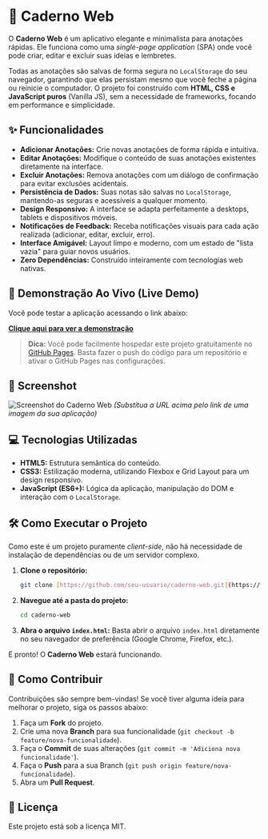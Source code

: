 # 📝 Caderno Web

O **Caderno Web** é um aplicativo elegante e minimalista para anotações rápidas. Ele funciona como uma *single-page application* (SPA) onde você pode criar, editar e excluir suas ideias e lembretes.

Todas as anotações são salvas de forma segura no `LocalStorage` do seu navegador, garantindo que elas persistam mesmo que você feche a página ou reinicie o computador. O projeto foi construído com **HTML, CSS e JavaScript puros** (Vanilla JS), sem a necessidade de frameworks, focando em performance e simplicidade.

## ✨ Funcionalidades

* **Adicionar Anotações:** Crie novas anotações de forma rápida e intuitiva.
* **Editar Anotações:** Modifique o conteúdo de suas anotações existentes diretamente na interface.
* **Excluir Anotações:** Remova anotações com um diálogo de confirmação para evitar exclusões acidentais.
* **Persistência de Dados:** Suas notas são salvas no `LocalStorage`, mantendo-as seguras e acessíveis a qualquer momento.
* **Design Responsivo:** A interface se adapta perfeitamente a desktops, tablets e dispositivos móveis.
* **Notificações de Feedback:** Receba notificações visuais para cada ação realizada (adicionar, editar, excluir, erro).
* **Interface Amigável:** Layout limpo e moderno, com um estado de "lista vazia" para guiar novos usuários.
* **Zero Dependências:** Construído inteiramente com tecnologias web nativas.

## 🚀 Demonstração Ao Vivo (Live Demo)

Você pode testar a aplicação acessando o link abaixo:

**[Clique aqui para ver a demonstração](URL_DA_SUA_DEMO_AQUI)**

> **Dica:** Você pode facilmente hospedar este projeto gratuitamente no [GitHub Pages](https://pages.github.com/). Basta fazer o push do código para um repositório e ativar o GitHub Pages nas configurações.

## 📸 Screenshot

![Screenshot do Caderno Web](URL_DA_SUA_IMAGEM_AQUI)
*(Substitua a URL acima pelo link de uma imagem da sua aplicação)*

## 💻 Tecnologias Utilizadas

* **HTML5:** Estrutura semântica do conteúdo.
* **CSS3:** Estilização moderna, utilizando Flexbox e Grid Layout para um design responsivo.
* **JavaScript (ES6+):** Lógica da aplicação, manipulação do DOM e interação com o `LocalStorage`.

## 🛠️ Como Executar o Projeto

Como este é um projeto puramente *client-side*, não há necessidade de instalação de dependências ou de um servidor complexo.

1.  **Clone o repositório:**
    ```bash
    git clone [https://github.com/seu-usuario/caderno-web.git](https://github.com/seu-usuario/caderno-web.git)
    ```

2.  **Navegue até a pasta do projeto:**
    ```bash
    cd caderno-web
    ```

3.  **Abra o arquivo `index.html`:**
    Basta abrir o arquivo `index.html` diretamente no seu navegador de preferência (Google Chrome, Firefox, etc.).

E pronto! O **Caderno Web** estará funcionando.

## 🤝 Como Contribuir

Contribuições são sempre bem-vindas! Se você tiver alguma ideia para melhorar o projeto, siga os passos abaixo:

1.  Faça um **Fork** do projeto.
2.  Crie uma nova **Branch** para sua funcionalidade (`git checkout -b feature/nova-funcionalidade`).
3.  Faça o **Commit** de suas alterações (`git commit -m 'Adiciona nova funcionalidade'`).
4.  Faça o **Push** para a sua Branch (`git push origin feature/nova-funcionalidade`).
5.  Abra um **Pull Request**.

## 📄 Licença

Este projeto está sob a licença MIT.
